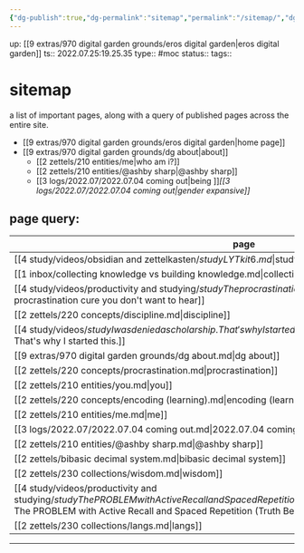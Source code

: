 ```yaml
---
{"dg-publish":true,"dg-permalink":"sitemap","permalink":"/sitemap/","dgHomeLink":true,"dgPassFrontmatter":false}
---
```



up: [[9 extras/970 digital garden grounds/eros digital garden|eros digital garden]]
ts:: 2022.07.25:19.25.35
type:: #moc
status:: 
tags:: 

# sitemap
a list of important pages,
along with a query of published pages across the entire site.

- [[9 extras/970 digital garden grounds/eros digital garden|home page]]
- [[9 extras/970 digital garden grounds/dg about|about]]
	- [[2 zettels/210 entities/me|who am i?]]
	- [[2 zettels/210 entities/@ashby sharp|@ashby sharp]]
	- [[3 logs/2022.07/2022.07.04 coming out|being ]]*[[3 logs/2022.07/2022.07.04 coming out|gender expansive]]*


## page query:
| page                                                                                                                                                                                                                                     |
| ---------------------------------------------------------------------------------------------------------------------------------------------------------------------------------------------------------------------------------------- |
| [[4 study/videos/obsidian and zettelkasten/$study LYT kit 6.md\|$study LYT kit 6]]                                                                                                                                                       |
| [[1 inbox/collecting knowledge vs building knowledge.md\|collecting knowledge vs building knowledge]]                                                                                                                                    |
| [[4 study/videos/productivity and studying/$study The procrastination cure you don't want to hear.md\|$study The procrastination cure you don't want to hear]]                                                                           |
| [[2 zettels/220 concepts/discipline.md\|discipline]]                                                                                                                                                                                     |
| [[4 study/videos/$study I was denied a scholarship. That's why I started this..md\|$study I was denied a scholarship. That's why I started this.]]                                                                                       |
| [[9 extras/970 digital garden grounds/dg about.md\|dg about]]                                                                                                                                                                            |
| [[2 zettels/220 concepts/procrastination.md\|procrastination]]                                                                                                                                                                           |
| [[2 zettels/210 entities/you.md\|you]]                                                                                                                                                                                                   |
| [[2 zettels/220 concepts/encoding (learning).md\|encoding (learning)]]                                                                                                                                                                   |
| [[2 zettels/210 entities/me.md\|me]]                                                                                                                                                                                                     |
| [[3 logs/2022.07/2022.07.04 coming out.md\|2022.07.04 coming out]]                                                                                                                                                                       |
| [[2 zettels/210 entities/@ashby sharp.md\|@ashby sharp]]                                                                                                                                                                                 |
| [[2 zettels/bibasic decimal system.md\|bibasic decimal system]]                                                                                                                                                                          |
| [[2 zettels/230 collections/wisdom.md\|wisdom]]                                                                                                                                                                                          |
| [[4 study/videos/productivity and studying/$study The PROBLEM with Active Recall and Spaced Repetition (Truth Behind Studying Smarter).md\|$study The PROBLEM with Active Recall and Spaced Repetition (Truth Behind Studying Smarter)]] |
| [[2 zettels/230 collections/langs.md\|langs]]                                                                                                                                                                                            |


---

